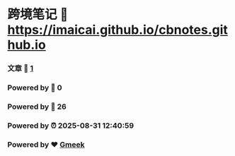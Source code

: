# 跨境笔记 :link: https://imaicai.github.io/cbnotes.github.io 
### 文章 :page_facing_up: [1](https://imaicai.github.io/cbnotes.github.io/tag.html) 
### Powered by :speech_balloon: 0 
### Powered by :hibiscus: 26 
### Powered by :alarm_clock: 2025-08-31 12:40:59 
### Powered by :heart: [Gmeek](https://github.com/Meekdai/Gmeek)

